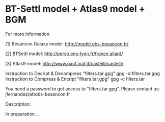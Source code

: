 BT-Settl model + Atlas9 model + BGM 
====================================

 For more information 
 
 [1] Besancon Galaxy model: http://model.obs-besancon.fr/
 
 [2] BTSettl model: http://perso.ens-lyon.fr/france.allard/ 
 
 [3] Atlas9 model: http://www.oact.inaf.it/castelli/castelli/
 

  Instruction to Decript & Decompress "filters.tar.gpg"
   gpg -d filters.tar.gpg  
  Instruction to Compress & Encript "filters.tar.gpg"
   gpg -c filters.tar

You need a password to get access to "filters.tar.gpg". Please contact us: jfernandez(at)obs-besancon.fr

Description:

In preparation ...


